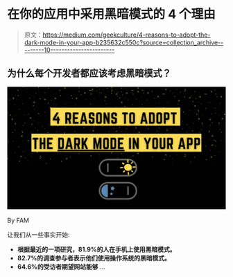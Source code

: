 # 在你的应用中采用黑暗模式的 4 个理由

> 原文：<https://medium.com/geekculture/4-reasons-to-adopt-the-dark-mode-in-your-app-b235632c550c?source=collection_archive---------10----------------------->

## 为什么每个开发者都应该考虑黑暗模式？

![](img/69a581e3fb3c3f9c435161e3fe75c7d1.png)

By FAM

让我们从一些事实开始:

*   **根据最近的一项研究，81.9%的人在手机上使用黑暗模式。**
*   **82.7%的调查参与者表示他们使用操作系统的黑暗模式。**
*   **64.6%的受访者期望网站能够** …